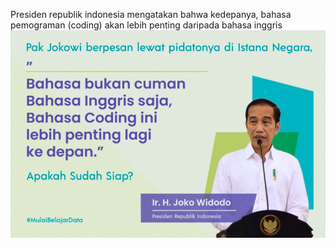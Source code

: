 Presiden republik indonesia mengatakan bahwa kedepanya, bahasa pemograman (coding) akan lebih penting daripada bahasa inggris
![1eaf08546f2f1dd2411baa462de1af37.png](../../../../_resources/1eaf08546f2f1dd2411baa462de1af37.png)